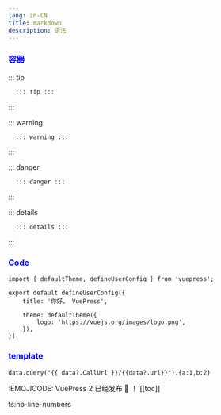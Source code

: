 ```yaml
---
lang: zh-CN
title: markdown
description: 语法 
---
```

### 容器

::: tip
```markdown
  ::: tip :::
```
:::

::: warning
```markdown
  ::: warning :::
```
:::

::: danger
```markdown
  ::: danger :::
```
:::

::: details
```markdown
  ::: details :::
```
:::

### Code

```ts{1,6-8}
import { defaultTheme, defineUserConfig } from 'vuepress';

export default defineUserConfig({
    title: '你好， VuePress',
    
    theme: defaultTheme({
        logo: 'https://vuejs.org/images/logo.png',
    }),
})
```

<style>
  h3 {
    color: blue;
  }
</style>

<script setup>
  import V from '@@/Home.vue'
</script>

<v></v>

### template

```:no-v-pre
data.query("{{ data?.CallUrl }}/{{data?.url}}").{a:1,b:2}
```

:EMOJICODE:
VuePress 2 已经发布 :tada: ！
[[toc]]

ts:no-line-numbers